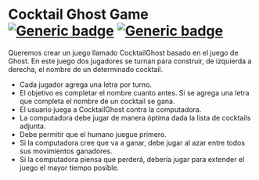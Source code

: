 # Cocktail Ghost Game [![Generic badge](https://img.shields.io/badge/Spark-2.2.0,%202.3.0-green.svg)](https://shields.io/) [![Generic badge](https://img.shields.io/badge/Scala-2.11.8-green.svg)](https://shields.io/)

Queremos crear un juego llamado CocktailGhost basado en el juego de Ghost. En este juego
dos jugadores se turnan para construir, de izquierda a derecha, el nombre de un determinado
cocktail.
* Cada jugador agrega una letra por turno. 
* El objetivo es completar el nombre cuanto antes. Si se agrega una letra que completa el nombre de un cocktail se gana.
* El usuario juega a CocktailGhost contra la computadora. 
* La computadora debe jugar de manera óptima dada la lista de cocktails adjunta.
* Debe permitir que el humano juegue primero. 
* Si la computadora cree que va a ganar, debe jugar al azar entre todos sus movimientos ganadores. 
* Si la computadora piensa que perderá, debería jugar para extender el juego el mayor tiempo posible.